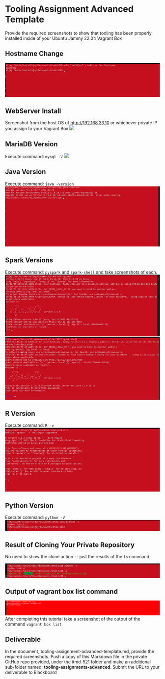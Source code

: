 # Tooling Assignment Advanced Template

Provide the required screenshots to show that tooling has been properly installed inside of your Ubuntu Jammy 22.04 Vagrant Box

## Hostname Change

![Hostname Change](https://github.com/tsaivijay/itm/blob/main/images/hostname.png)

## WebServer Install

Screenshot from the host OS of http://192.168.33.10  or whichever private IP you assign to your Vagrant Box
![](https://github.com/tsaivijay/itm/blob/main/images/.png)
## MariaDB Version

Execute command: `mysql -V`
![](https://github.com/tsaivijay/itm/blob/main/images/.png)
## Java Version

Execute command: `java -version`
![java](https://github.com/tsaivijay/itm/blob/main/images/java.png)
## Spark Versions

Execute command: `pyspark` and `spark-shell` and take screenshots of each.
![pyspark](https://github.com/tsaivijay/itm/blob/main/images/pyspark.png)
![spark-shell](https://github.com/tsaivijay/itm/blob/main/images/spark-shell.png)
## R Version

Execute command: `R -v`
![R_version](https://github.com/tsaivijay/itm/blob/main/images/Rscript.png)
## Python Version

Execute command: `python -V`
![python](https://github.com/tsaivijay/itm/blob/main/images/python.png)
## Result of Cloning Your Private Repository

No need to show the clone action -- just the results of the `ls` command

![Cloning](https://github.com/tsaivijay/itm/blob/main/images/cloning.png)

## Output of vagrant box list command
![box](https://github.com/tsaivijay/itm/blob/main/images/box.png)
After completing this tutorial take a screenshot of the output of the command ```vagrant box list```

## Deliverable

In the document, tooling-assignment-advanced-template.md, provide the required screenshots. Push a copy of this Markdown file in the private GitHub repo provided, under the itmd-521 folder and make an additional sub-folder named: **tooling-assignments-advanced**.  Submit the URL to your deliverable to Blackboard
